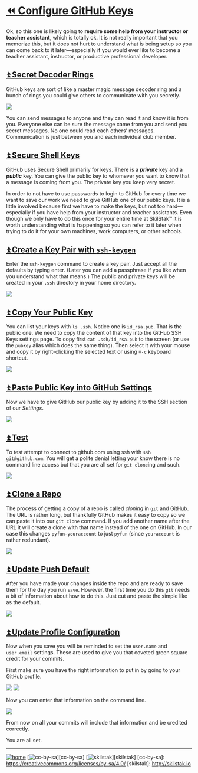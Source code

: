 # [⏪ Configure GitHub Keys](/README.md)

Ok, so this one is likely going to **require some help from your
instructor or teacher assistant**, which is totally ok. It is not
really important that you memorize this, but it does not hurt to
understand what is being setup so you can come back to it
later—especially if you would ever like to become a teacher assistant,
instructor, or productive professional developer.

## [⏫ Secret Decoder Rings](#)

GitHub keys are sort of like a master magic message decoder ring and
a bunch of rings you could give others to communicate with you
secretly. 

![](/assets/ring.jpg)

You can send messages to anyone and they can read it and
know it is from you. Everyone else can be sure the message came from
you and send you secret messages. No one could read each others’
messages. Communication is just between you and each individual club
member.

## [⏫ Secure Shell Keys](#)

GitHub uses Secure Shell primarily for keys. There is a ***private***
key and a ***public*** key. You can give the public key to whomever
you want to know that a message is coming from you. The private key
you keep very secret.

In order to not have to use passwords to login to GitHub for every
time we want to save our work we need to give GitHub one of our public
keys. It is a little involved because first we have to make the keys,
but not too hard—especially if you have help from your instructor and
teacher assistants. Even though we only have to do this once for your
entire time at SkilStak™ it is worth understanding what is happening
so you can refer to it later when trying to do it for your own
machines, work computers, or other schools.

## [⏫ Create a Key Pair with `ssh-keygen`](#)

Enter the `ssh-keygen` command to create a key pair. Just accept
all the defaults by typing enter. (Later you can add a passphrase
if you like when you understand what that means.) The public and
private keys will be created in your `.ssh` directory in your home
directory.

![](/assets/ssh-keygen.gif)

## [⏫ Copy Your Public Key](#)

You can list your keys with `ls .ssh`. Notice one is `id_rsa.pub`.
That is the public one. We need to copy the content of that key into
the GitHub SSH Keys settings page. To copy first `cat .ssh/id_rsa.pub`
to the screen (or use the `pubkey` alias which does the same thing).
Then select it with your mouse and copy it by right-clicking the
selected text or using `⌘-c` keyboard shortcut.

![](/assets/copy-pubkey.gif)

## [⏫ Paste Public Key into GitHub Settings](#)

Now we have to give GitHub our public key by adding it to the SSH
section of our *Settings*.

![](/assets/keys-in-github.gif)

## [⏫ Test](#)

To test attempt to connect to github.com using ssh with `ssh
git@github.com`. You will get a polite denial letting your know there
is no command line access but that you are all set for `git clone`ing
and such.

![](/assets/ghping.gif)

## [⏫ Clone a Repo](#)

The process of getting a copy of a repo is called *cloning* in `git`
and GitHub. The URL is rather long, but thankfully GitHub makes it
easy to copy so we can paste it into our `git clone` command. If you
add another name after the URL it will create a clone with that name
instead of the one on GitHub. In our case this changes
`pyfun-youraccount` to just `pyfun` (since `youraccount` is rather
redundant).

![](/assets/git-clone.gif)

## [⏫ Update Push Default](#)

After you have made your changes inside the repo and are ready to save
them for the day you run `save`. However, the first time you do this
`git` needs a bit of information about how to do this. Just cut and
paste the simple like as the default.

![](/assets/pushdefault.gif)

## [⏫ Update Profile Configuration](#)

Now when you save you will be reminded to set the `user.name` and
`user.email` settings. These are used to give you that coveted green
square credit for your commits.

First make sure you have the right information to put in by going to
your GitHub profile.

![](/assets/github-profile.png)
![](/assets/github-account-name.png)

Now you can enter that information on the command line.

![](/assets/user-name-email.gif)

From now on all your commits will include that information and be
credited correctly.

You are all set.

---
[![home](/assets/home-bw.png)](/README.md)
[![cc-by-sa](/assets/cc-by-sa.png)][cc-by-sa]
[![skilstak](/assets/skilstak-logo-bw.png)][skilstak]
[cc-by-sa]: https://creativecommons.org/licenses/by-sa/4.0/
[skilstak]: http://skilstak.io

